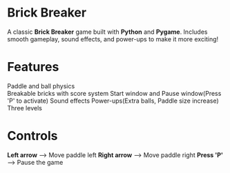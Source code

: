 # Brick Breaker

A classic **Brick Breaker** game built with **Python** and **Pygame**. Includes smooth gameplay, sound effects, and power-ups to make it more exciting!

# Features
Paddle and ball physics 
<br>
Breakable bricks with score system
Start window and Pause window(Press 'P' to activate)
Sound effects
Power-ups(Extra balls, Paddle size increase)
Three levels

# Controls
**Left arrow** --> Move paddle left
**Right arrow** --> Move paddle right
**Press 'P'** --> Pause the game
